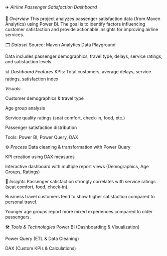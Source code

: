 ✈️ *Airline Passenger Satisfaction Dashboard*


📌 *Overview*
This project analyzes passenger satisfaction data (from Maven Analytics) using Power BI.
The goal is to identify factors influencing customer satisfaction and provide actionable insights for improving airline services.

🗂️ *Dataset*
Source: Maven Analytics Data Playground

Data includes passenger demographics, travel type, delays, service ratings, and satisfaction levels.

📊 *Dashboard Features*
KPIs: Total customers, average delays, service ratings, satisfaction index

*Visuals*:

Customer demographics & travel type

Age group analysis

Service quality ratings (seat comfort, check-in, food, etc.)

Passenger satisfaction distribution

Tools: Power BI, Power Query, DAX

⚙️ *Process*
Data cleaning & transformation with Power Query

KPI creation using DAX measures

Interactive dashboard with multiple report views (Demographics, Age Groups, Ratings)

🚀 *Insights*
Passenger satisfaction strongly correlates with service ratings (seat comfort, food, check-in).

Business travel customers tend to show higher satisfaction compared to personal travel.

Younger age groups report more mixed experiences compared to older passengers.

🛠️ *Tools & Technologies*
Power BI (Dashboarding & Visualization)

Power Query (ETL & Data Cleaning)

DAX (Custom KPIs & Calculations)

